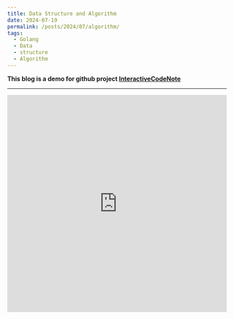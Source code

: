 ```yaml
---
title: Data Structure and Algorithm
date: 2024-07-19
permalink: /posts/2024/07/algorithm/
tags:
  - Golang
  - Data
  - structure
  - Algorithm
---
```

**This blog is a demo for github project [InteractiveCodeNote](https://github.com/zhuchangyi/InteractiveCodeNote)**  


---


<iframe id="go-editor-1" src="https://blog.piger.tech//assets/go-editors.html?noteId=" style="width:100%; height:500px; border:none;" frameborder="0"></iframe>